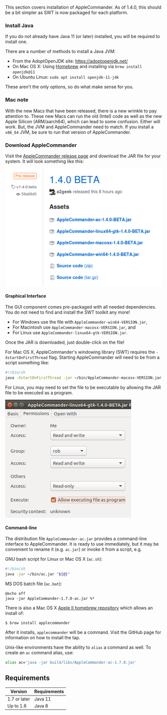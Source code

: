 This section covers installation of AppleCommander. As of 1.4.0, this should be a bit simpler as SWT is now packaged for each platform.

### Install Java

If you do not already have Java 11 (or later) installed, you will be required to install one.

There are a number of methods to install a Java JVM:
* From the AdoptOpenJDK site: https://adoptopenjdk.net/
* On Mac OS X: Using [Homebrew](https://brew.sh/) and installing via `brew install openjdk@11`
* On Ubuntu Linux: `sudo apt install openjdk-11-jdk`

These aren't the only options, so do what make sense for you. 

### Mac note

With the new Macs that have been released, there is a new wrinkle to pay attention to. These new Macs can run the old (Intel) code as well as the new Apple Silicon (ARM/aarch64), which can lead to some confusion. Either will work. But, the JVM and AppleCommander need to match. If you install a `x86_64` JVM, be sure to run that version of AppleCommander.

### Download AppleCommander

Visit the [AppleCommander release page](https://github.com/AppleCommander/AppleCommander/releases) and download the JAR file for your system.  It will look something like this:

![GitHub release page for AppleCommander](images/github-release-page.png)

#### Graphical Interface

The GUI component comes pre-packaged with all needed dependencies. You do not need to find and install the SWT toolkit any more!

* For Windows use the file with `AppleCommander-win64-VERSION.jar`,
* For Macintosh use `AppleCommander-macosx-VERSION.jar`, and
* For Linux use `AppleCommander-linux64-gtk-VERSION.jar`.

Once the JAR is downloaded, just double-click on the file!

For Mac OS X, AppleCommander's windowing library (SWT) requires the `-XstartOnFirstThread` flag. Starting AppleCommander will need to be from a script something like:
```bash
#!/bin/sh
java -XstartOnFirstThread -jar ~/bin/AppleCommander-macosx-VERSION.jar
```

For Linux, you may need to set the file to be executable by allowing the JAR file to be executed as a program.

![Setting execute permission in Ubuntu Linux](images/linux-ubuntu-properties.png)

#### Command-line

The distribution file `AppleCommander-ac.jar` provides a command-line interface to AppleCommander. It is ready to use immediately, but it may be convenient to rename it (e.g. `ac.jar`) or invoke it from a script, e.g.

GNU bash script for Linux or Mac OS X (`ac.sh`):
```bash
#!/bin/sh
java -jar ~/bin/ac.jar "${@}"
```

MS DOS batch file (`ac.bat`):
```batch
@echo off
java -jar AppleCommander-1.7.0-ac.jar %*
```

There is also a Mac OS X [Apple II homebrew repository](https://github.com/lifepillar/homebrew-appleii) which allows an install of:
```
$ brew install applecommander
```
After it installs, `applecommander` will be a command. Visit the GitHub page for information on how to install the tap.

Unix-like environments have the ability to `alias` a command as well. To create an `ac` command alias, use:
```bash
alias ac='java -jar build/libs/AppleCommander-ac-1.7.0.jar'
```

## Requirements

| Version | Requirements |
| --- | --- |
| 1.7 or later | Java 11 | 
| Up to 1.6 | Java 8 |
